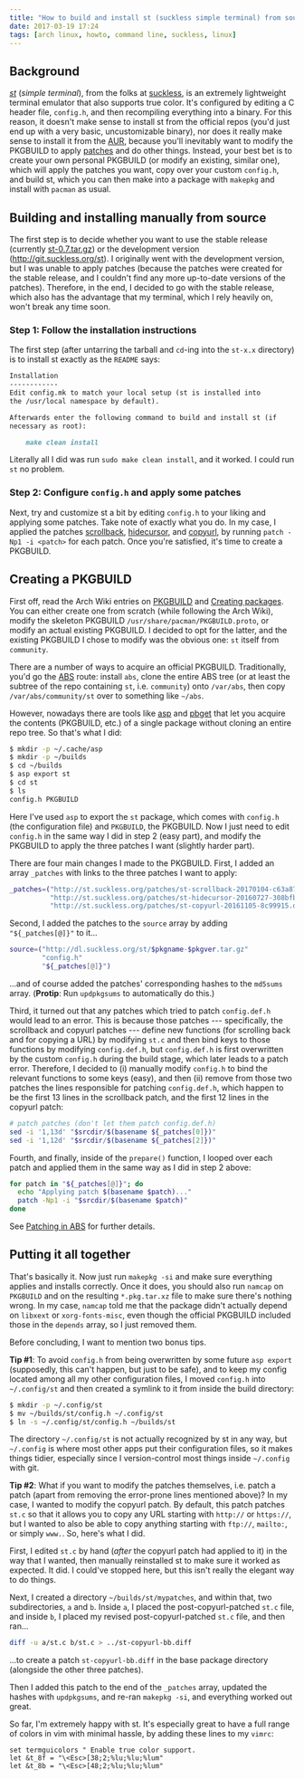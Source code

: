 ```yaml
---
title: "How to build and install st (suckless simple terminal) from source on Arch Linux"
date: 2017-03-19 17:24
tags: [arch linux, howto, command line, suckless, linux]
---
```


## Background

[*st*][st] (*simple terminal*), from the folks at [suckless][], is an extremely
lightweight terminal emulator that also supports true color. It's configured by
editing a C header file, `config.h`, and then recompiling everything into a
binary. For this reason, it doesn't make sense to install st from the official
repos (you'd just end up with a very basic, uncustomizable binary), nor does it
really make sense to install it from the [AUR][], because you'll inevitably want
to modify the PKGBUILD to apply [patches][] and do other things. Instead, your
best bet is to create your own personal PKGBUILD (or modify an existing, similar
one), which will apply the patches you want, copy over your custom `config.h`,
and build st, which you can then make into a package with `makepkg` and install
with `pacman` as usual.

## Building and installing manually from source

The first step is to decide whether you want to use the stable release
(currently [st-0.7.tar.gz](http://dl.suckless.org/st/st-0.7.tar.gz)) or the
development version (<http://git.suckless.org/st>). I originally went with the
development version, but I was unable to apply patches (because the patches were
created for the stable release, and I couldn't find any more up-to-date versions
of the patches). Therefore, in the end, I decided to go with the stable release,
which also has the advantage that my terminal, which I rely heavily on, won't
break any time soon.

### Step 1: Follow the installation instructions

The first step (after untarring the tarball and `cd`-ing into the `st-x.x`
directory) is to install st exactly as the `README` says:

```markdown
Installation
------------
Edit config.mk to match your local setup (st is installed into
the /usr/local namespace by default).

Afterwards enter the following command to build and install st (if
necessary as root):

    make clean install
```

Literally all I did was run `sudo make clean install`, and it worked. I could
run `st` no problem.

### Step 2: Configure `config.h` and apply some patches

Next, try and customize st a bit by editing `config.h` to your liking and
applying some patches. Take note of exactly what you do. In my case, I applied
the patches [scrollback][], [hidecursor][], and [copyurl][], by running `patch
-Np1 -i <patch>` for each patch. Once you're satisfied, it's time to create a
PKGBUILD.

## Creating a PKGBUILD

First off, read the Arch Wiki entries on [PKGBUILD][] and [Creating packages][].
You can either create one from scratch (while following the Arch Wiki), modify
the skeleton PKGBUILD `/usr/share/pacman/PKGBUILD.proto`, or modify an actual
existing PKGBUILD. I decided to opt for the latter, and the existing PKGBUILD I
chose to modify was the obvious one: `st` itself from `community`.

There are a number of ways to acquire an official PKGBUILD. Traditionally, you'd
go the [ABS][] route: install `abs`, clone the entire ABS tree (or at least the
subtree of the repo containing `st`, i.e. `community`) onto `/var/abs`, then
copy `/var/abs/community/st` over to something like `~/abs`.

However, nowadays there are tools like [asp][] and [pbget][] that let you
acquire the contents (PKGBUILD, etc.) of a single package without cloning an
entire repo tree. So that's what I did:

```bash
$ mkdir -p ~/.cache/asp
$ mkdir -p ~/builds
$ cd ~/builds
$ asp export st
$ cd st
$ ls
config.h PKGBUILD
```

Here I've used `asp` to export the `st` package, which comes with `config.h`
(the configuration file) and `PKGBUILD`, the PKGBUILD. Now I just need to edit
`config.h` in the same way I did in step 2 (easy part), and modify the PKGBUILD
to apply the three patches I want (slightly harder part).

There are four main changes I made to the PKGBUILD. First, I added an array
`_patches` with links to the three patches I want to apply:

```bash
_patches=("http://st.suckless.org/patches/st-scrollback-20170104-c63a87c.diff"
          "http://st.suckless.org/patches/st-hidecursor-20160727-308bfbf.diff"
          "http://st.suckless.org/patches/st-copyurl-20161105-8c99915.diff")
```

Second, I added the patches to the `source` array by adding `"${_patches[@]}"`
to it...

```bash
source=("http://dl.suckless.org/st/$pkgname-$pkgver.tar.gz"
        "config.h"
        "${_patches[@]}")
```

...and of course added the patches' corresponding hashes to the `md5sums` array.
(**Protip**: Run `updpkgsums` to automatically do this.)

Third, it turned out that any patches which tried to patch `config.def.h` would
lead to an error. This is because those patches --- specifically, the scrollback
and copyurl patches --- define new functions (for scrolling back and for copying
a URL) by modifying `st.c` and then bind keys to those functions by modifying
`config.def.h`, but `config.def.h` is first overwritten by the custom `config.h`
during the build stage, which later leads to a patch error. Therefore, I decided
to (i) manually modify `config.h` to bind the relevant functions to some keys
(easy), and then (ii) remove from those two patches the lines responsible for
patching `config.def.h`, which happen to be the first 13 lines in the scrollback
patch, and the first 12 lines in the copyurl patch:

```bash
# patch patches (don't let them patch config.def.h)
sed -i '1,13d' "$srcdir/$(basename ${_patches[0]})"
sed -i '1,12d' "$srcdir/$(basename ${_patches[2]})"
```

Fourth, and finally, inside of the `prepare()` function, I looped over each
patch and applied them in the same way as I did in step 2 above:

```bash
for patch in "${_patches[@]}"; do
  echo "Applying patch $(basename $patch)..."
  patch -Np1 -i "$srcdir/$(basename $patch)"
done
```

See [Patching in ABS][] for further details.

## Putting it all together

That's basically it. Now just run `makepkg -si` and make sure everything applies
and installs correctly. Once it does, you should also run `namcap` on `PKGBUILD`
and on the resulting `*.pkg.tar.xz` file to make sure there's nothing wrong. In
my case, `namcap` told me that the package didn't actually depend on `libxext`
or `xorg-fonts-misc`, even though the official PKGBUILD included those in the
`depends` array, so I just removed them.

Before concluding, I want to mention two bonus tips.

**Tip #1**: To avoid `config.h` from being overwritten by some future `asp
export` (supposedly, this can't happen, but just to be safe), and to keep my
config located among all my other configuration files, I moved `config.h` into
`~/.config/st` and then created a symlink to it from inside the build directory:

```bash
$ mkdir -p ~/.config/st
$ mv ~/builds/st/config.h ~/.config/st
$ ln -s ~/.config/st/config.h ~/builds/st
```

The directory `~/.config/st` is not actually recognized by st in any way, but
`~/.config` is where most other apps put their configuration files, so it makes
things tidier, especially since I version-control most things inside `~/.config`
with git.

**Tip #2**: What if you want to modify the patches themselves, i.e. patch a
patch (apart from removing the error-prone lines mentioned above)? In my case, I
wanted to modify the copyurl patch. By default, this patch patches `st.c` so
that it allows you to copy any URL starting with `http://` or `https://`, but I
wanted to also be able to copy anything starting with `ftp://`, `mailto:`, or
simply `www.`. So, here's what I did.

First, I edited `st.c` by hand (*after* the copyurl patch had applied to it) in
the way that I wanted, then manually reinstalled st to make sure it worked as
expected. It did. I could've stopped here, but this isn't really the elegant way
to do things.

Next, I created a directory `~/builds/st/mypatches`, and within that, two
subdirectories, `a` and `b`. Inside `a`, I placed the post-copyurl-patched
`st.c` file, and inside `b`, I placed my revised post-copyurl-patched `st.c`
file, and then ran...

```bash
diff -u a/st.c b/st.c > ../st-copyurl-bb.diff
```

...to create a patch `st-copyurl-bb.diff` in the base package directory
(alongside the other three patches).

Then I added this patch to the end of the `_patches` array, updated the hashes
with `updpkgsums`, and re-ran `makepkg -si`, and everything worked out great.

So far, I'm extremely happy with st. It's especially great to have a full range
of colors in vim with minimal hassle, by adding these lines to my `vimrc`:

```vim
set termguicolors " Enable true color support.
let &t_8f = "\<Esc>[38;2;%lu;%lu;%lum"
let &t_8b = "\<Esc>[48;2;%lu;%lu;%lum"
```

[AUR]: https://wiki.archlinux.org/index.php/Arch_User_Repository
[patches]: http://st.suckless.org/patches/
[st]: http://st.suckless.org/
[suckless]: http://suckless.org/
[copyurl]: http://st.suckless.org/patches/copyurl
[hidecursor]: http://st.suckless.org/patches/hidecursor
[scrollback]: http://st.suckless.org/patches/scrollback
[PKGBUILD]: https://wiki.archlinux.org/index.php/PKGBUILD
[Creating packages]: https://wiki.archlinux.org/index.php/Creating_packages
[ABS]: https://wiki.archlinux.org/index.php/Arch_Build_System
[asp]: https://github.com/falconindy/asp
[pbget]: http://xyne.archlinux.ca/projects/pbget/
[Patching in ABS]: https://wiki.archlinux.org/index.php/Patching_in_ABS
